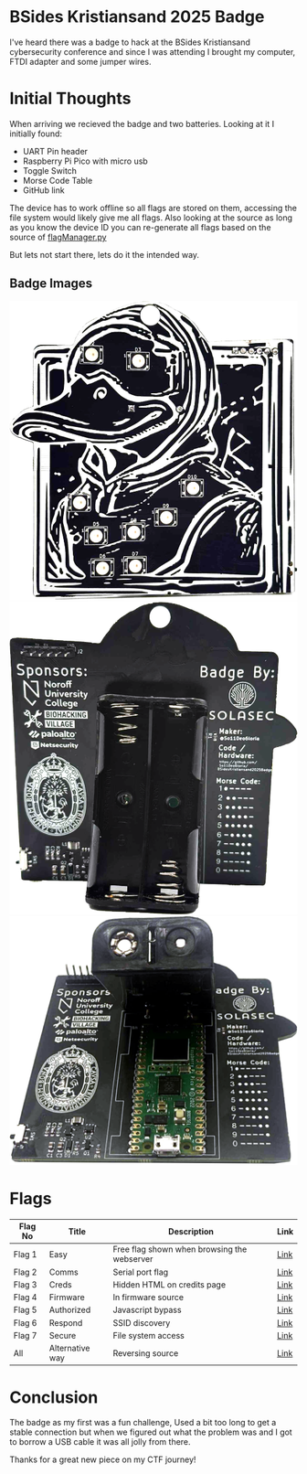 # BSides Kristiansand 2025 Badge

I've heard there was a badge to hack at the BSides Kristiansand cybersecurity conference and since I was attending I brought my computer, FTDI adapter and some jumper wires.

# Initial Thoughts

When arriving we recieved the badge and two batteries. Looking at it I initially found:

- UART Pin header
- Raspberry Pi Pico with micro usb
- Toggle Switch
- Morse Code Table
- GitHub link

The device has to work offline so all flags are stored on them, accessing the file system would likely give me all flags. Also looking at the source as long as you know the device ID you can re-generate all flags based on the source of [flagManager.py](https://github.com/So11Deo6loria/bsidesKristiansand2025Badge/blob/main/firmware/flagManager.py)

But lets not start there, lets do it the intended way.

## Badge Images

![badge](./badge_front.png)
![badge](./badge_back1.png)
![badge](./badge_back2.png)

# Flags

| **Flag No** | **Title**     | **Description**                             | **Link**                     |
|-------------|---------------|---------------------------------------------|------------------------------|
| Flag 1      | Easy          | Free flag shown when browsing the webserver | [Link](./flag1/)             |
| Flag 2      | Comms         | Serial port flag                            | [Link](./flag2/)             |
| Flag 3      | Creds         | Hidden HTML on credits page                 | [Link](./flag3/)             |
| Flag 4      | Firmware      | In firmware source                          | [Link](./flag4/)             |
| Flag 5      | Authorized    | Javascript bypass                           | [Link](./flag5/)             |
| Flag 6      | Respond       | SSID discovery                              | [Link](./flag6/)             |
| Flag 7      | Secure        | File system access                          | [Link](./flag7/)             |
| All         | Alternative way | Reversing source                          | [Link](./fastlane/)          |


# Conclusion

The badge as my first was a fun challenge, Used a bit too long to get a stable connection but when we figured out what the problem was and I got to borrow a USB cable it was all jolly from there.

Thanks for a great new piece on my CTF journey!